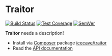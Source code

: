 # Traitor

[![Build Status]](https://travis-ci.org/IcecaveStudios/traitor)
[![Test Coverage]](https://coveralls.io/r/IcecaveStudios/traitor?branch=develop)
[![SemVer]](http://semver.org)

**Traitor** needs a description!

* Install via [Composer](http://getcomposer.org) package [icecave/traitor](https://packagist.org/packages/icecave/traitor)
* Read the [API documentation](http://icecavestudios.github.io/traitor/artifacts/documentation/api/)

<!-- references -->
[Build Status]: http://img.shields.io/travis/IcecaveStudios/traitor/develop.svg
[Test Coverage]: http://img.shields.io/coveralls/IcecaveStudios/traitor/develop.svg
[SemVer]: http://img.shields.io/:semver-0.0.0-red.svg
